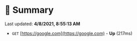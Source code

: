 # 📖 Summary
Last updated: **4/8/2021, 8:55:13 AM**

- `GET` [https://google.com](https://google.com) - **Up** (217ms)
